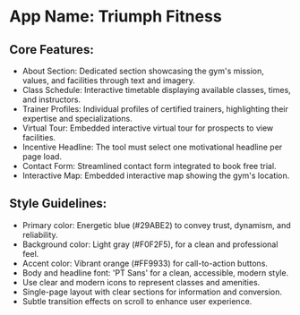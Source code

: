 # **App Name**: Triumph Fitness

## Core Features:

- About Section: Dedicated section showcasing the gym's mission, values, and facilities through text and imagery.
- Class Schedule: Interactive timetable displaying available classes, times, and instructors.
- Trainer Profiles: Individual profiles of certified trainers, highlighting their expertise and specializations.
- Virtual Tour: Embedded interactive virtual tour for prospects to view facilities.
- Incentive Headline: The tool must select one motivational headline per page load.
- Contact Form: Streamlined contact form integrated to book free trial.
- Interactive Map: Embedded interactive map showing the gym's location.

## Style Guidelines:

- Primary color: Energetic blue (#29ABE2) to convey trust, dynamism, and reliability.
- Background color: Light gray (#F0F2F5), for a clean and professional feel.
- Accent color: Vibrant orange (#FF9933) for call-to-action buttons.
- Body and headline font: 'PT Sans' for a clean, accessible, modern style.
- Use clear and modern icons to represent classes and amenities.
- Single-page layout with clear sections for information and conversion.
- Subtle transition effects on scroll to enhance user experience.